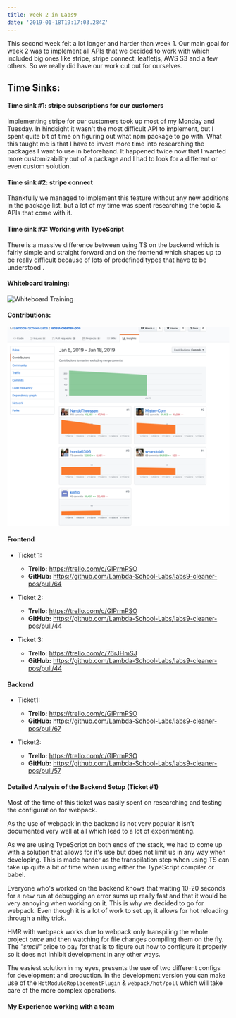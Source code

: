 ```yaml
---
title: Week 2 in Labs9
date: '2019-01-18T19:17:03.284Z'
---
```


This second week felt a lot longer and harder than week 1.
Our main goal for week 2 was to implement all APIs that we decided to work with
which included big ones like stripe, stripe connect, leafletjs, AWS S3 and a few
others.
So we really did have our work cut out for ourselves.

## Time Sinks:

#### Time sink #1: stripe subscriptions for our customers

Implementing stripe for our customers took up most of my Monday and Tuesday.
In hindsight it wasn't the most difficult API to implement, but I spent quite bit of time
on figuring out what npm package to go with.
What this taught me is that I have to invest more time into researching the packages I want
to use in beforehand.
It happened twice now that I wanted more customizability out of a package and I had to look for a different
or even custom solution.

#### Time sink #2: stripe connect

Thankfully we managed to implement this feature without any new additions in the package list, but a lot of my time was spent
researching the topic & APIs that come with it.

#### Time sink #3: Working with TypeScript

There is a massive difference between using TS on the backend which is fairly simple and straight forward
and on the frontend which shapes up to be really difficult because of lots of predefined types that have
to be understood .

#### Whiteboard training:

![Whiteboard Training](https://www.youtube.com/watch?v=vnvqpTaKb1o)

#### Contributions:

![Contribution Graph of the cleaner-pos team](./Github-Contributions.jpg)

#### Frontend

- Ticket 1:

  - **Trello:** https://trello.com/c/GlPrmPSO
  - **GitHub:** https://github.com/Lambda-School-Labs/labs9-cleaner-pos/pull/64

- Ticket 2:

  - **Trello:** https://trello.com/c/GlPrmPSO
  - **GitHub:** https://github.com/Lambda-School-Labs/labs9-cleaner-pos/pull/44

- Ticket 3:
  - **Trello:** https://trello.com/c/76rJHmSJ
  - **GitHub:** https://github.com/Lambda-School-Labs/labs9-cleaner-pos/pull/44

#### Backend

- Ticket1:

  - **Trello:** https://trello.com/c/GlPrmPSO
  - **GitHub:** https://github.com/Lambda-School-Labs/labs9-cleaner-pos/pull/67

- Ticket2:
  - **Trello:** https://trello.com/c/GlPrmPSO
  - **GitHub:** https://github.com/Lambda-School-Labs/labs9-cleaner-pos/pull/57

#### Detailed Analysis of the Backend Setup (Ticket #1)

Most of the time of this ticket was easily spent on researching and testing the configuration for webpack.

As the use of webpack in the backend is not very popular it isn't documented very well at all which lead to a lot
of experimenting.

As we are using TypeScript on both ends of the stack, we had to come up with a solution that allows for it's use
but does not limit us in any way when developing. This is made harder as the transpilation step when using TS can
take up quite a bit of time when using either the TypeScript compiler or babel.

Everyone who's worked on the backend knows that waiting 10-20 seconds for a new run at debugging an error sums up really fast
and that it would be very annoying when working on it. This is why we decided to go for webpack.
Even though it is a lot of work to set up, it allows for hot reloading through a nifty trick.

HMR with webpack works due to webpack only transpiling the whole project _once_ and then watching for file changes compiling them on the fly.
The _"small"_ price to pay for that is to figure out how to configure it properly so it does not inhibit development in any other ways.

The easiest solution in my eyes, presents the use of two different configs for development and production.
In the development version you can make use of the `HotModuleReplacementPlugin` & `webpack/hot/poll` which will take care of the more
complex operations.

#### My Experience working with a team
